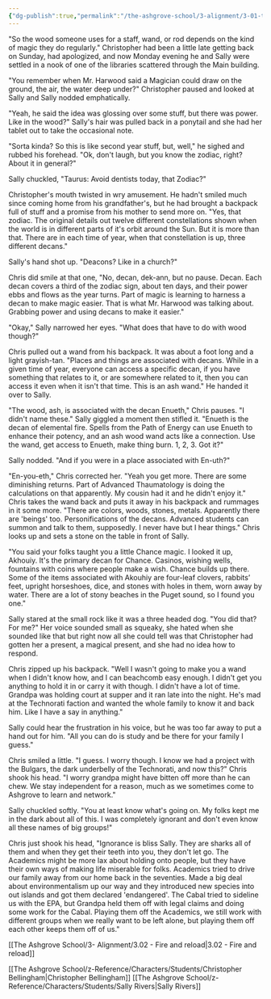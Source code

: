 ```yaml
---
{"dg-publish":true,"permalink":"/the-ashgrove-school/3-alignment/3-01-the-devil-is-in-the-details/"}
---
```


"So the wood someone uses for a staff, wand, or rod depends on the kind of magic they do regularly." Christopher had been a little late getting back on Sunday, had apologized, and now Monday evening he and Sally were settled in a nook of one of the libraries scattered through the Main building. 

"You remember when Mr. Harwood said a Magician could draw on the ground, the air, the water deep under?" Christopher paused and looked at Sally and Sally nodded emphatically.

"Yeah, he said the idea was glossing over some stuff, but there was power. Like in the wood?" Sally's hair was pulled back in a ponytail and she had her tablet out to take the occasional note. 

"Sorta kinda? So this is like second year stuff, but, well," he sighed and rubbed his forehead. "Ok, don't laugh, but you know the zodiac, right? About it in general?"

Sally chuckled, "Taurus: Avoid dentists today, that Zodiac?"

Christopher's mouth twisted in wry amusement. He hadn't smiled much since coming home from his grandfather's, but he had brought a backpack full of stuff and a promise from his mother to send more on. "Yes, that zodiac. The original details out twelve different constellations shown when the world is in different parts of it's orbit around the Sun. But it is more than that. There are in each time of year, when that constellation is up, three different decans."

Sally's hand shot up. "Deacons? Like in a church?"

Chris did smile at that one, "No, decan, dek-ann, but no pause. Decan. Each decan covers a third of the zodiac sign, about ten days, and their power ebbs and flows as the year turns. Part of magic is learning to harness a decan to make magic easier. That is what Mr. Harwood was talking about. Grabbing power and using decans to make it easier."

"Okay," Sally narrowed her eyes. "What does that have to do with wood though?"

Chris pulled out a wand from his backpack. It was about a foot long and a light grayish-tan. "Places and things are associated with decans. While in a given time of year, everyone can access a specific decan, if you have something that relates to it, or are somewhere related to it, then you can access it even when it isn't that time. This is an ash wand." He handed it over to Sally. 

"The wood, ash, is associated with the decan Enueth," Chris pauses. "I didn't name these." Sally giggled a moment then stifled it. "Enueth is the decan of elemental fire. Spells from the Path of Energy can use Enueth  to enhance their potency, and an ash wood wand acts like a connection. Use the wand, get access to Enueth, make thing burn. 1, 2, 3. Got it?"

Sally nodded. "And if you were in a place associated with En-uth?"

"En-you-eth," Chris corrected her. "Yeah you get more. There are some diminishing returns. Part of Advanced Thaumatology is doing the calculations on that apparently. My cousin had it and he didn't enjoy it." Chris takes the wand back and puts it away in his backpack and rummages in it some more. "There are colors, woods, stones, metals. Apparently there are 'beings' too. Personifications of the decans. Advanced students can summon and talk to them, supposedly. I never have but I hear things." Chris looks up and sets a stone on the table in front of Sally. 

"You said your folks taught you a little Chance magic. I looked it up, Akhouiy. It's the primary decan for Chance. Casinos, wishing wells, fountains with coins where people make a wish. Chance builds up there. Some of the items associated with Akouhiy are four-leaf clovers, rabbits’ feet, upright horseshoes, dice, and stones with holes in them, worn away by water. There are a lot of stony beaches in the Puget sound, so I found you one."

Sally stared at the small rock like it was a three headed dog. "You did that? For me?" Her voice sounded small as squeaky, she hated when she sounded like that but right now all she could tell was that Christopher had gotten her a present, a magical present, and she had no idea how to respond. 

Chris zipped up his backpack. "Well I wasn't going to make you a wand when I didn't know how, and I can beachcomb easy enough. I didn't get you anything to hold it in or carry it with though. I didn't have a lot of time. Grandpa was holding court at supper and it ran late into the night. He's mad at the Technorati faction and wanted the whole family to know it and back him. Like I have a say in anything."

Sally could hear the frustration in his voice, but he was too far away to put a hand out for him. "All you can do is study and be there for your family I guess."

Chris smiled a little. "I guess. I worry though. I know we had a project with the Bulgars, the dark underbelly of the Technorati, and now this?" Chris shook his head. "I worry grandpa might have bitten off more than he can chew. We stay independent for a reason, much as we sometimes come to Ashgrove to learn and network." 

Sally chuckled softly. "You at least know what's going on. My folks kept me in the dark about all of this. I was completely ignorant and don't even know all these names of big groups!"

Chris just shook his head, "Ignorance is bliss Sally. They are sharks all of them and when they get their teeth into you, they don't let go. The Academics might be more lax about holding onto people, but they have their own ways of making life miserable for folks. Academics tried to drive our family away from our home back in the seventies. Made a big deal about environmentalism up our way and they introduced new species into out islands and got them declared 'endangered'. The Cabal tried to sideline us with the EPA, but Grandpa held them off with legal claims and doing some work for the Cabal. Playing them off the Academics, we still work with different groups when we really want to be left alone, but playing them off each other keeps them off of us."

[[The Ashgrove School/3- Alignment/3.02 - Fire and reload\|3.02 - Fire and reload]]

[[The Ashgrove School/z-Reference/Characters/Students/Christopher Bellingham\|Christopher Bellingham]]
[[The Ashgrove School/z-Reference/Characters/Students/Sally Rivers\|Sally Rivers]]

